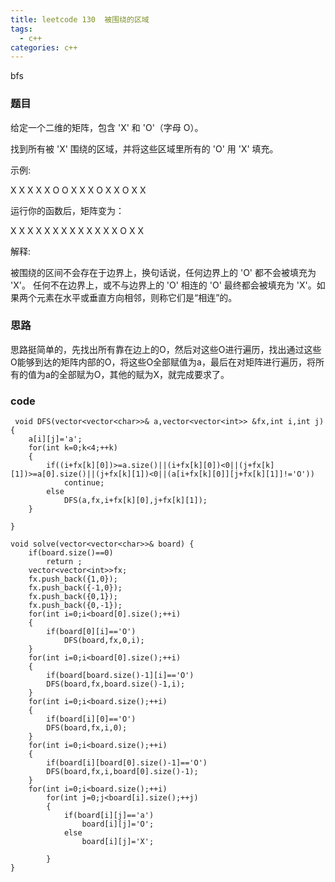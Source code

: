 ```yaml
---
title: leetcode 130  被围绕的区域
tags:
  - c++ 
categories: c++ 
---
```

bfs
<!-- more -->

### 题目

给定一个二维的矩阵，包含 'X' 和 'O'（字母 O）。

找到所有被 'X' 围绕的区域，并将这些区域里所有的 'O' 用 'X' 填充。

示例:

X X X X
X O O X
X X O X
X O X X

运行你的函数后，矩阵变为：

X X X X
X X X X
X X X X
X O X X

解释:

被围绕的区间不会存在于边界上，换句话说，任何边界上的 'O' 都不会被填充为 'X'。 任何不在边界上，或不与边界上的 'O' 相连的 'O' 最终都会被填充为 'X'。如果两个元素在水平或垂直方向相邻，则称它们是“相连”的。

### 思路

思路挺简单的，先找出所有靠在边上的O，然后对这些O进行遍历，找出通过这些O能够到达的矩阵内部的O，将这些O全部赋值为a，最后在对矩阵进行遍历，将所有的值为a的全部赋为O，其他的赋为X，就完成要求了。

### code

     void DFS(vector<vector<char>>& a,vector<vector<int>> &fx,int i,int j)
    {
        a[i][j]='a';
        for(int k=0;k<4;++k)
        {
            if((i+fx[k][0])>=a.size()||(i+fx[k][0])<0||(j+fx[k][1])>=a[0].size()||(j+fx[k][1])<0||(a[i+fx[k][0]][j+fx[k][1]]!='O'))
                continue;
            else
                DFS(a,fx,i+fx[k][0],j+fx[k][1]);
        }
        
    }
        
    void solve(vector<vector<char>>& board) {
        if(board.size()==0)
            return ;
        vector<vector<int>>fx;
        fx.push_back({1,0});
        fx.push_back({-1,0});
        fx.push_back({0,1});
        fx.push_back({0,-1});
        for(int i=0;i<board[0].size();++i)
        {
            if(board[0][i]=='O')
                DFS(board,fx,0,i);
        }
        for(int i=0;i<board[0].size();++i)
        {
            if(board[board.size()-1][i]=='O')
            DFS(board,fx,board.size()-1,i);
        }
        for(int i=0;i<board.size();++i)
        {
            if(board[i][0]=='O')
            DFS(board,fx,i,0);
        }
        for(int i=0;i<board.size();++i)
        {
            if(board[i][board[0].size()-1]=='O')
            DFS(board,fx,i,board[0].size()-1);
        }
        for(int i=0;i<board.size();++i)
            for(int j=0;j<board[i].size();++j)
            {
                if(board[i][j]=='a')
                    board[i][j]='O';
                else
                    board[i][j]='X';
                
            }
    }

